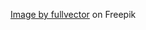 <a href="https://www.freepik.com/free-vector/laptop-with-program-code-isometric-icon-software-development-programming-applications-dark-neon_4102879.htm#query=frontend&position=15&from_view=keyword">Image by fullvector</a> on Freepik
